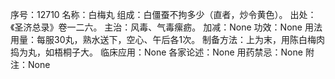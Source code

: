 序号：12710
名称：白梅丸
组成：白僵蚕不拘多少（直者，炒令黄色）。
出处：《圣济总录》卷一二六。
主治：风毒、气毒瘰疬。
加减：None
功效：None
用法用量：每服30丸，熟水送下，空心、午后各1次。
制备方法：上为末，用陈白梅肉捣为丸，如梧桐子大。
临床应用：None
各家论述：None
用药禁忌：None
附注：None

